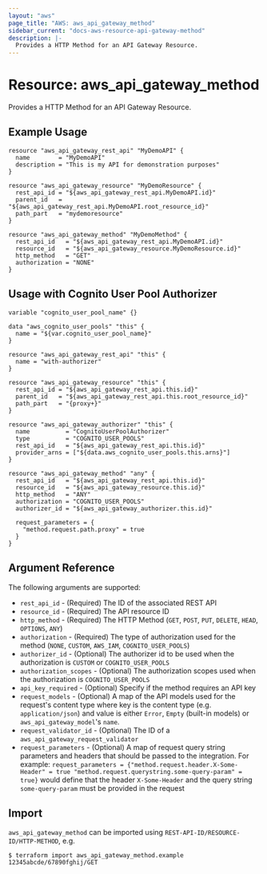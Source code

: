 ```yaml
---
layout: "aws"
page_title: "AWS: aws_api_gateway_method"
sidebar_current: "docs-aws-resource-api-gateway-method"
description: |-
  Provides a HTTP Method for an API Gateway Resource.
---
```


# Resource: aws_api_gateway_method

Provides a HTTP Method for an API Gateway Resource.

## Example Usage

```hcl
resource "aws_api_gateway_rest_api" "MyDemoAPI" {
  name        = "MyDemoAPI"
  description = "This is my API for demonstration purposes"
}

resource "aws_api_gateway_resource" "MyDemoResource" {
  rest_api_id = "${aws_api_gateway_rest_api.MyDemoAPI.id}"
  parent_id   = "${aws_api_gateway_rest_api.MyDemoAPI.root_resource_id}"
  path_part   = "mydemoresource"
}

resource "aws_api_gateway_method" "MyDemoMethod" {
  rest_api_id   = "${aws_api_gateway_rest_api.MyDemoAPI.id}"
  resource_id   = "${aws_api_gateway_resource.MyDemoResource.id}"
  http_method   = "GET"
  authorization = "NONE"
}
```

## Usage with Cognito User Pool Authorizer
```hcl
variable "cognito_user_pool_name" {}

data "aws_cognito_user_pools" "this" {
  name = "${var.cognito_user_pool_name}"
}

resource "aws_api_gateway_rest_api" "this" {
  name = "with-authorizer"
}

resource "aws_api_gateway_resource" "this" {
  rest_api_id = "${aws_api_gateway_rest_api.this.id}"
  parent_id   = "${aws_api_gateway_rest_api.this.root_resource_id}"
  path_part   = "{proxy+}"
}

resource "aws_api_gateway_authorizer" "this" {
  name          = "CognitoUserPoolAuthorizer"
  type          = "COGNITO_USER_POOLS"
  rest_api_id   = "${aws_api_gateway_rest_api.this.id}"
  provider_arns = ["${data.aws_cognito_user_pools.this.arns}"]
}

resource "aws_api_gateway_method" "any" {
  rest_api_id   = "${aws_api_gateway_rest_api.this.id}"
  resource_id   = "${aws_api_gateway_resource.this.id}"
  http_method   = "ANY"
  authorization = "COGNITO_USER_POOLS"
  authorizer_id = "${aws_api_gateway_authorizer.this.id}"

  request_parameters = {
    "method.request.path.proxy" = true
  }
}
```

## Argument Reference

The following arguments are supported:

* `rest_api_id` - (Required) The ID of the associated REST API
* `resource_id` - (Required) The API resource ID
* `http_method` - (Required) The HTTP Method (`GET`, `POST`, `PUT`, `DELETE`, `HEAD`, `OPTIONS`, `ANY`)
* `authorization` - (Required) The type of authorization used for the method (`NONE`, `CUSTOM`, `AWS_IAM`, `COGNITO_USER_POOLS`)
* `authorizer_id` - (Optional) The authorizer id to be used when the authorization is `CUSTOM` or `COGNITO_USER_POOLS`
* `authorization_scopes` - (Optional) The authorization scopes used when the authorization is `COGNITO_USER_POOLS`
* `api_key_required` - (Optional) Specify if the method requires an API key
* `request_models` - (Optional) A map of the API models used for the request's content type
  where key is the content type (e.g. `application/json`)
  and value is either `Error`, `Empty` (built-in models) or `aws_api_gateway_model`'s `name`.
* `request_validator_id` - (Optional) The ID of a `aws_api_gateway_request_validator`
* `request_parameters` - (Optional) A map of request query string parameters and headers that should be passed to the integration.
  For example: `request_parameters = {"method.request.header.X-Some-Header" = true "method.request.querystring.some-query-param" = true}` would define that the header `X-Some-Header` and the query string `some-query-param` must be provided in the request

## Import

`aws_api_gateway_method` can be imported using `REST-API-ID/RESOURCE-ID/HTTP-METHOD`, e.g.

```
$ terraform import aws_api_gateway_method.example 12345abcde/67890fghij/GET
```
